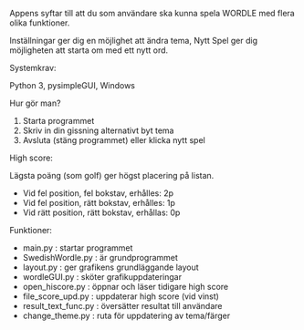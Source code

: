 Appens syftar till att du som användare ska kunna spela WORDLE med flera olika funktioner.

Inställningar ger dig en möjlighet att ändra tema, Nytt Spel ger dig möjligheten att starta om med ett nytt ord.

Systemkrav:

Python 3, pysimpleGUI, Windows

Hur gör man?

1. Starta programmet
2. Skriv in din gissning alternativt byt tema
3. Avsluta (stäng programmet) eller klicka nytt spel

High score:

Lägsta poäng (som golf) ger högst placering på listan.

* Vid fel position, fel bokstav, erhålles: 2p
* Vid fel position, rätt bokstav, erhålles: 1p
* Vid rätt position, rätt bokstav, erhållas: 0p

Funktioner:

* main.py : startar programmet
* SwedishWordle.py : är grundprogrammet
* layout.py : ger grafikens grundläggande layout
* wordleGUI.py : sköter grafikuppdateringar
* open_hiscore.py : öppnar och läser tidigare high score
* file_score_upd.py : uppdaterar high score (vid vinst)
* result_text_func.py : översätter resultat till användare
* change_theme.py : ruta för uppdatering av tema/färger
